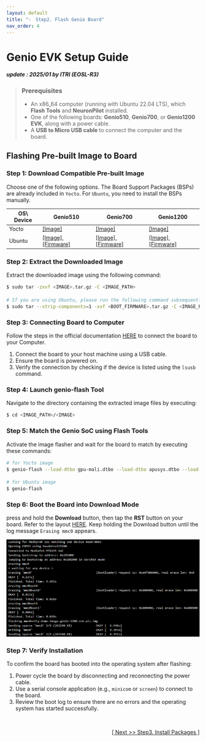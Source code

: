 ```yaml
---
layout: default
title: "-　Step2. Flash Genio Board"
nav_order: 4
---
```


# Genio EVK Setup Guide
##### update : 2025/01 by ITRI (EOSL-R3)

> ### Prerequisites
> * An x86_64 computer (running with Ubuntu 22.04 LTS), which **Flash Tools** and **NeuronPilot** installed.
> * One of the following boards: **Genio510**, **Genio700**, or **Genio1200 EVK**, along with a power cable.
> * A **USB to Micro USB cable** to connect the computer and the board.

## Flashing Pre-built Image to Board

### Step 1: Download Compatible Pre-built Image
Choose one of the following options. The Board Support Packages (BSPs) are already included in `Yocto`. For `Ubuntu`, you need to install the BSPs manually.

| OS\ Device    | Genio510  | Genio700 | Genio1200 |
|---------------|-----------|----------|-----------|
| Yocto         |[[Image]](https://githubstorageblob.blob.core.windows.net/file-share/image/genio-yocto/kirkstone_k5.15_v24.0_genio-510-evk_private_240626080308.tar.gz) | [[Image]](https://githubstorageblob.blob.core.windows.net/file-share/image/genio-yocto/kirkstone_k5.15_v24.0_genio-700-evk_private_240626082053.tar.gz) | [[Image]](https://githubstorageblob.blob.core.windows.net/file-share/image/genio-yocto/kirkstone_k5.15_v24.0_genio-1200-evk_private_240626084538.tar.gz) | 
| Ubuntu        |[[Image]](https://githubstorageblob.blob.core.windows.net/file-share/image/genio-ubuntu/genio510/genio-classic-desktop-2204-20240322-185.tar.xz), [[Firmware]](https://githubstorageblob.blob.core.windows.net/file-share/image/genio-ubuntu/genio510/ubuntu-boot-firmware-genio-510-evk-v23.2.1.tar.gz) | [[Image]](https://githubstorageblob.blob.core.windows.net/file-share/image/genio-ubuntu/genio700/genio-classic-desktop-2204-x01-20231005-133.tar.xz), [[Firmware]](https://githubstorageblob.blob.core.windows.net/file-share/image/genio-ubuntu/genio700/ubuntu-boot-firmware-genio-700-evk-v23.1.3.tar.gz) | [[Image]](https://githubstorageblob.blob.core.windows.net/file-share/image/genio-ubuntu/genio1200/genio-classic-desktop-2204-x01-20231005-133.tar.xz), [[Firmware]](https://githubstorageblob.blob.core.windows.net/file-share/image/genio-ubuntu/genio1200/ubuntu-boot-firmware-genio-1200-evk-v23.1.3.tar.gz) |

### Step 2: Extract the Downloaded Image
Extract the downloaded image using the following command:

```bash
$ sudo tar -zxvf <IMAGE>.tar.gz -C <IMAGE_PATH>

# If you are using Ubuntu, please run the following command subsequently
$ sudo tar --strip-components=1 -xvf <BOOT_FIRMWARE>.tar.gz -C <IMAGE_PATH>/<IMAGE>
```

### Step 3: Connecting Board to Computer
Follow the steps in the official documentation [HERE](https://mediatek.gitlab.io/aiot/doc/aiot-dev-guide/master/sw/yocto/get-started/connect.html) to connect the board to your Computer.

  1. Connect the board to your host machine using a USB cable.
  2. Ensure the board is powered on.
  3. Verify the connection by checking if the device is listed using the `lsusb` command.

### Step 4: Launch genio-flash Tool
Navigate to the directory containing the extracted image files by executing:

```bash
$ cd <IMAGE_PATH>/<IMAGE>
```

### Step 5: Match the Genio SoC using Flash Tools

Activate the image flasher and wait for the board to match by executing these commands:

```bash
# for Yocto image
$ genio-flash --load-dtbo gpu-mali.dtbo --load-dtbo apusys.dtbo --load-dtbo video.dtbo

# for Ubuntu image
$ genio-flash
```

### Step 6: Boot the Board into Download Mode

press and hold the **Download** button, then tap the **RST** button on your board. Refer to the layout [HERE](https://mediatek.gitlab.io/aiot/doc/aiot-dev-guide/master/sw/yocto/get-started/connect.html). Keep holding the Download button until the log message `Erasing mmc0` appears.

<div align="center">
<img src="../assets/images/pages/genio_flash.png" width="720"/>
</div>

### Step 7: Verify Installation
To confirm the board has booted into the operating system after flashing:

1. Power cycle the board by disconnecting and reconnecting the power cable.
2. Use a serial console application (e.g., `minicom` or `screen`) to connect to the board.
3. Review the boot log to ensure there are no errors and the operating system has started successfully.

<br>
<div align="right">
<a href="https://r300-ai.github.io/ITRI-AI-Hub/docs/genio-evk/step3.html"> 

[ Next >> Step3. Install Packages ]
  
</a>
</div>
